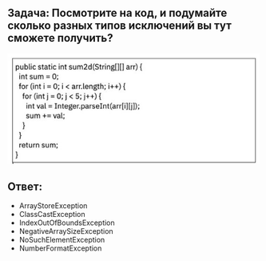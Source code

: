 ## Задача: Посмотрите на код, и подумайте сколько разных типов исключений вы тут сможете получить?

![Картинка](https://github.com/Lexskop/DZ1_Exceptions/blob/main/task2.JPG)

## Ответ: 

* ArrayStoreException
* ClassCastException 
* IndexOutOfBoundsException 
* NegativeArraySizeException
* NoSuchElementException 
* NumberFormatException